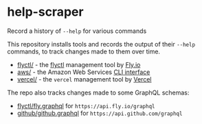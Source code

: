 # help-scraper

Record a history of `--help` for various commands

This repository installs tools and records the output of their `--help` commands, to track changes made to them over time.

- [flyctl/](flyctl/) - the [flyctl](https://github.com/superfly/flyctl/) management tool by [Fly.io](https://fly.io/)
- [aws/](aws/) - the Amazon Web Services [CLI interface](https://aws.amazon.com/cli/)
- [vercel/](vercel/) - the `vercel` management tool by [Vercel](https://vercel.com/)

The repo also tracks changes made to some GraphQL schemas:

- [flyctl/fly.graphql](flyctl/fly.graphql) for `https://api.fly.io/graphql`
- [github/github.graphql](github/github.graphql) for `https://api.github.com/graphql`
